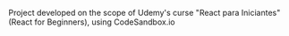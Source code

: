 Project developed on the scope of Udemy's curse "React para Iniciantes"(React for Beginners), using CodeSandbox.io
